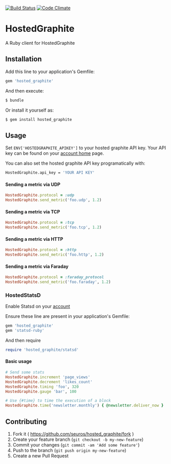 [![Build Status](https://travis-ci.org/seuros/hosted_graphite.svg?branch=master)](https://travis-ci.org/seuros/hosted_graphite)
[![Code Climate](https://codeclimate.com/github/seuros/hosted_graphite/badges/gpa.svg)](https://codeclimate.com/github/seuros/hosted_graphite)

# HostedGraphite

A Ruby client for HostedGraphite

## Installation

Add this line to your application's Gemfile:

```ruby
gem 'hosted_graphite'
```

And then execute:

```bash
$ bundle
```

Or install it yourself as:

```bash
$ gem install hosted_graphite
```

## Usage

Set ```ENV['HOSTEDGRAPHITE_APIKEY']```  to your hosted graphite API key.
Your API key can be found on your [account home](https://www.hostedgraphite.com/accounts/profile/) page.

You can also set the hosted graphite API key programatically with:

```bash
HostedGraphite.api_key = 'YOUR API KEY'
```

#### Sending a metric via UDP
```ruby
HostedGraphite.protocol = :udp
HostedGraphite.send_metric('foo.udp', 1.2)
```

#### Sending a metric via TCP
```ruby
HostedGraphite.protocol = :tcp
HostedGraphite.send_metric('foo.tcp', 1.2)
```

#### Sending a metric via HTTP
```ruby
HostedGraphite.protocol = :http
HostedGraphite.send_metric('foo.http', 1.2)
```

#### Sending a metric via Faraday
```ruby
HostedGraphite.protocol = :faraday_protocol
HostedGraphite.send_metric('foo.faraday', 1.2)
```

### HostedStatsD

Enable Statsd on your [account](https://www.hostedgraphite.com/app/data-sources)

Ensure these line are present in your application's Gemfile:

```ruby
gem 'hosted_graphite'
gem 'statsd-ruby'
```

And then require

```ruby
require 'hosted_graphite/statsd'
```

#### Basic usage

```ruby
# Send some stats
HostedGraphite.increment 'page_views'
HostedGraphite.decrement 'likes_count'
HostedGraphite.timing 'foo', 320
HostedGraphite.gauge 'bar', 100

# Use {#time} to time the execution of a block
HostedGraphite.time('newsletter.monthly') { @newsletter.deliver_now }
```

## Contributing

1. Fork it ( https://github.com/seuros/hosted_graphite/fork )
2. Create your feature branch (`git checkout -b my-new-feature`)
3. Commit your changes (`git commit -am 'Add some feature'`)
4. Push to the branch (`git push origin my-new-feature`)
5. Create a new Pull Request

